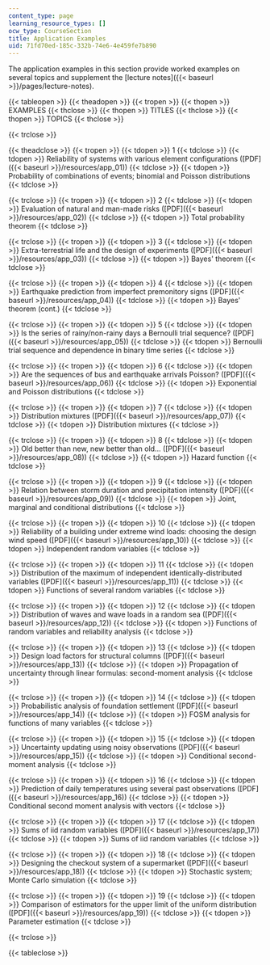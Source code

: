 ```yaml
---
content_type: page
learning_resource_types: []
ocw_type: CourseSection
title: Application Examples
uid: 71fd70ed-185c-332b-74e6-4e459fe7b890
---
```


The application examples in this section provide worked examples on several topics and supplement the [lecture notes]({{< baseurl >}}/pages/lecture-notes).

{{< tableopen >}}
{{< theadopen >}}
{{< tropen >}}
{{< thopen >}}
EXAMPLES
{{< thclose >}}
{{< thopen >}}
TITLES
{{< thclose >}}
{{< thopen >}}
TOPICS
{{< thclose >}}

{{< trclose >}}

{{< theadclose >}}
{{< tropen >}}
{{< tdopen >}}
1
{{< tdclose >}}
{{< tdopen >}}
Reliability of systems with various element configurations ([PDF]({{< baseurl >}}/resources/app_01))
{{< tdclose >}}
{{< tdopen >}}
Probability of combinations of events; binomial and Poisson distributions
{{< tdclose >}}

{{< trclose >}}
{{< tropen >}}
{{< tdopen >}}
2
{{< tdclose >}}
{{< tdopen >}}
Evaluation of natural and man-made risks ([PDF]({{< baseurl >}}/resources/app_02))
{{< tdclose >}}
{{< tdopen >}}
Total probability theorem
{{< tdclose >}}

{{< trclose >}}
{{< tropen >}}
{{< tdopen >}}
3
{{< tdclose >}}
{{< tdopen >}}
Extra-terrestrial life and the design of experiments ([PDF]({{< baseurl >}}/resources/app_03))
{{< tdclose >}}
{{< tdopen >}}
Bayes' theorem
{{< tdclose >}}

{{< trclose >}}
{{< tropen >}}
{{< tdopen >}}
4
{{< tdclose >}}
{{< tdopen >}}
Earthquake prediction from imperfect premonitory signs ([PDF]({{< baseurl >}}/resources/app_04))
{{< tdclose >}}
{{< tdopen >}}
Bayes' theorem (cont.)
{{< tdclose >}}

{{< trclose >}}
{{< tropen >}}
{{< tdopen >}}
5
{{< tdclose >}}
{{< tdopen >}}
Is the series of rainy/non-rainy days a Bernoulli trial sequence? ([PDF]({{< baseurl >}}/resources/app_05))
{{< tdclose >}}
{{< tdopen >}}
Bernoulli trial sequence and dependence in binary time series
{{< tdclose >}}

{{< trclose >}}
{{< tropen >}}
{{< tdopen >}}
6
{{< tdclose >}}
{{< tdopen >}}
Are the sequences of bus and earthquake arrivals Poisson? ([PDF]({{< baseurl >}}/resources/app_06))
{{< tdclose >}}
{{< tdopen >}}
Exponential and Poisson distributions
{{< tdclose >}}

{{< trclose >}}
{{< tropen >}}
{{< tdopen >}}
7
{{< tdclose >}}
{{< tdopen >}}
Distribution mixtures ([PDF]({{< baseurl >}}/resources/app_07))
{{< tdclose >}}
{{< tdopen >}}
Distribution mixtures
{{< tdclose >}}

{{< trclose >}}
{{< tropen >}}
{{< tdopen >}}
8
{{< tdclose >}}
{{< tdopen >}}
Old better than new, new better than old... ([PDF]({{< baseurl >}}/resources/app_08))
{{< tdclose >}}
{{< tdopen >}}
Hazard function
{{< tdclose >}}

{{< trclose >}}
{{< tropen >}}
{{< tdopen >}}
9
{{< tdclose >}}
{{< tdopen >}}
Relation between storm duration and precipitation intensity ([PDF]({{< baseurl >}}/resources/app_09))
{{< tdclose >}}
{{< tdopen >}}
Joint, marginal and conditional distributions
{{< tdclose >}}

{{< trclose >}}
{{< tropen >}}
{{< tdopen >}}
10
{{< tdclose >}}
{{< tdopen >}}
Reliability of a building under extreme wind loads: choosing the design wind speed ([PDF]({{< baseurl >}}/resources/app_10))
{{< tdclose >}}
{{< tdopen >}}
Independent random variables
{{< tdclose >}}

{{< trclose >}}
{{< tropen >}}
{{< tdopen >}}
11
{{< tdclose >}}
{{< tdopen >}}
Distribution of the maximum of independent identically-distributed variables ([PDF]({{< baseurl >}}/resources/app_11))
{{< tdclose >}}
{{< tdopen >}}
Functions of several random variables
{{< tdclose >}}

{{< trclose >}}
{{< tropen >}}
{{< tdopen >}}
12
{{< tdclose >}}
{{< tdopen >}}
Distribution of waves and wave loads in a random sea ([PDF]({{< baseurl >}}/resources/app_12))
{{< tdclose >}}
{{< tdopen >}}
Functions of random variables and reliability analysis
{{< tdclose >}}

{{< trclose >}}
{{< tropen >}}
{{< tdopen >}}
13
{{< tdclose >}}
{{< tdopen >}}
Design load factors for structural columns ([PDF]({{< baseurl >}}/resources/app_13))
{{< tdclose >}}
{{< tdopen >}}
Propagation of uncertainty through linear formulas: second-moment analysis
{{< tdclose >}}

{{< trclose >}}
{{< tropen >}}
{{< tdopen >}}
14
{{< tdclose >}}
{{< tdopen >}}
Probabilistic analysis of foundation settlement ([PDF]({{< baseurl >}}/resources/app_14))
{{< tdclose >}}
{{< tdopen >}}
FOSM analysis for functions of many variables
{{< tdclose >}}

{{< trclose >}}
{{< tropen >}}
{{< tdopen >}}
15
{{< tdclose >}}
{{< tdopen >}}
Uncertainty updating using noisy observations ([PDF]({{< baseurl >}}/resources/app_15))
{{< tdclose >}}
{{< tdopen >}}
Conditional second-moment analysis
{{< tdclose >}}

{{< trclose >}}
{{< tropen >}}
{{< tdopen >}}
16
{{< tdclose >}}
{{< tdopen >}}
Prediction of daily temperatures using several past observations ([PDF]({{< baseurl >}}/resources/app_16))
{{< tdclose >}}
{{< tdopen >}}
Conditional second moment analysis with vectors
{{< tdclose >}}

{{< trclose >}}
{{< tropen >}}
{{< tdopen >}}
17
{{< tdclose >}}
{{< tdopen >}}
Sums of iid random variables ([PDF]({{< baseurl >}}/resources/app_17))
{{< tdclose >}}
{{< tdopen >}}
Sums of iid random variables
{{< tdclose >}}

{{< trclose >}}
{{< tropen >}}
{{< tdopen >}}
18
{{< tdclose >}}
{{< tdopen >}}
Designing the checkout system of a supermarket ([PDF]({{< baseurl >}}/resources/app_18))
{{< tdclose >}}
{{< tdopen >}}
Stochastic system; Monte Carlo simulation
{{< tdclose >}}

{{< trclose >}}
{{< tropen >}}
{{< tdopen >}}
19
{{< tdclose >}}
{{< tdopen >}}
Comparison of estimators for the upper limit of the uniform distribution ([PDF]({{< baseurl >}}/resources/app_19))
{{< tdclose >}}
{{< tdopen >}}
Parameter estimation
{{< tdclose >}}

{{< trclose >}}

{{< tableclose >}}